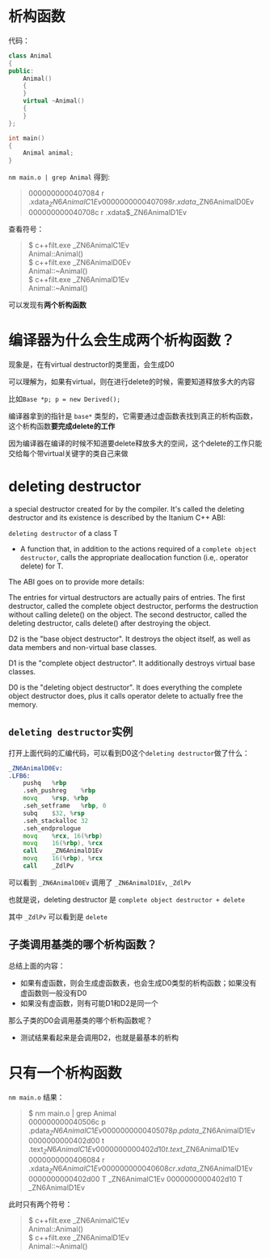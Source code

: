 # 析构函数
代码：

```cpp
class Animal
{
public:
    Animal()
    {
    }
    virtual ~Animal()
    {
    }
};

int main()
{
    Animal animal;
}
```

`nm main.o | grep Animal`
得到:

> 0000000000407084 r .xdata$_ZN6AnimalC1Ev
0000000000407098 r .xdata$_ZN6AnimalD0Ev
000000000040708c r .xdata$_ZN6AnimalD1Ev

查看符号：
> $ c++filt.exe _ZN6AnimalC1Ev      
Animal::Animal()        
$ c++filt.exe _ZN6AnimalD0Ev        
Animal::~Animal()   
$ c++filt.exe _ZN6AnimalD1Ev    
Animal::~Animal()

可以发现有**两个析构函数**

# 编译器为什么会生成两个析构函数？
现象是，在有virtual destructor的类里面，会生成D0

可以理解为，如果有virtual，则在进行delete的时候，需要知道释放多大的内容

比如`Base *p; p = new Derived();`

编译器拿到的指针是 `base*` 类型的，它需要通过虚函数表找到真正的析构函数，这个析构函数**要完成delete的工作**

因为编译器在编译的时候不知道要delete释放多大的空间，这个delete的工作只能交给每个带virtual关键字的类自己来做

# deleting destructor

a special destructor created for by the compiler. It's called the deleting destructor and its existence is described by the Itanium C++ ABI:

`deleting destructor` of a class T 
- A function that, in addition to the actions required of a `complete object destructor`, calls the appropriate deallocation function (i.e,. operator delete) for T.

The ABI goes on to provide more details:

The entries for virtual destructors are actually pairs of entries. The first destructor, called the complete object destructor, performs the destruction without calling delete() on the object. The second destructor, called the deleting destructor, calls delete() after destroying the object.

D2 is the "base object destructor". It destroys the object itself, as well as data members and non-virtual base classes.

D1 is the "complete object destructor". It additionally destroys virtual base classes.

D0 is the "deleting object destructor". It does everything the complete object destructor does, plus it calls operator delete to actually free the memory.

## `deleting destructor`实例
打开上面代码的汇编代码，可以看到D0这个`deleting destructor`做了什么：

```asm
_ZN6AnimalD0Ev:
.LFB6:
	pushq	%rbp
	.seh_pushreg	%rbp
	movq	%rsp, %rbp
	.seh_setframe	%rbp, 0
	subq	$32, %rsp
	.seh_stackalloc	32
	.seh_endprologue
	movq	%rcx, 16(%rbp)
	movq	16(%rbp), %rcx
	call	_ZN6AnimalD1Ev
	movq	16(%rbp), %rcx
	call	_ZdlPv
```

可以看到 `_ZN6AnimalD0Ev` 调用了 `_ZN6AnimalD1Ev`, `_ZdlPv`

也就是说，deleting destructor 是 `complete object destructor + delete`

其中 `_ZdlPv` 可以看到是 `delete`

## 子类调用基类的哪个析构函数？
总结上面的内容：
- 如果有虚函数，则会生成虚函数表，也会生成D0类型的析构函数；如果没有虚函数则一般没有D0
- 如果没有虚函数，则有可能D1和D2是同一个

那么子类的D0会调用基类的哪个析构函数呢？

- 测试结果看起来是会调用D2，也就是最基本的析构

# 只有一个析构函数

`nm main.o` 结果：

> $ nm main.o | grep Animal     
000000000040506c p .pdata$_ZN6AnimalC1Ev
0000000000405078 p .pdata$_ZN6AnimalD1Ev
0000000000402d00 t .text$_ZN6AnimalC1Ev
0000000000402d10 t .text$_ZN6AnimalD1Ev
0000000000406084 r .xdata$_ZN6AnimalC1Ev
000000000040608c r .xdata$_ZN6AnimalD1Ev
0000000000402d00 T _ZN6AnimalC1Ev
0000000000402d10 T _ZN6AnimalD1Ev

此时只有两个符号：

> $ c++filt.exe _ZN6AnimalC1Ev  
Animal::Animal()        
$ c++filt.exe _ZN6AnimalD1Ev    
Animal::~Animal()
